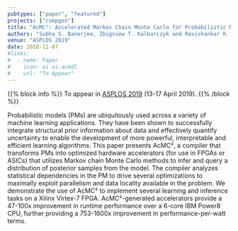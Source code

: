 ```yaml
---
pubtypes: ["paper", "featured"]
projects: ["compgen"]
title: "AcMC²: Accelerated Markov Chain Monte Carlo for Probabilistic Models"
authors: "Subho S. Banerjee, Zbigniew T. Kalbarczyk and Ravishankar K. Iyer"
venue: "ASPLOS 2019"
date: 2018-11-07
#links:
#  - name: Paper
#    icon: ai ai-acmdl
#    url: "To Appear"
---
```


{{% block info %}}
To appear in [ASPLOS 2019](https://asplos-conference.org/) (13-17 April 2019).
{{% /block %}}

Probabilistic models (PMs) are ubiquitously used across a variety of machine learning applications.
They have been shown to successfully integrate structural prior information about data and
effectively quantify uncertainty to enable the development of more powerful, interpretable and
efficient learning algorithms. This paper presents AcMC², a compiler that transforms PMs into
optimized hardware accelerators (for use in FPGAs or ASICs) that utilizes Markov chain Monte Carlo
methods to infer and query a distribution of posterior samples from the model. The compiler analyzes
statistical dependencies in the PM to drive several optimizations to maximally exploit parallelism
and data locality available in the problem. We demonstrate the use of AcMC² to implement several
learning and inference tasks on a Xilinx Virtex-7 FPGA. AcMC²-generated accelerators provide a
47-100x improvement in runtime performance over a 6-core IBM Power8 CPU, further providing a
753-1600x improvement in performance-per-watt terms.
